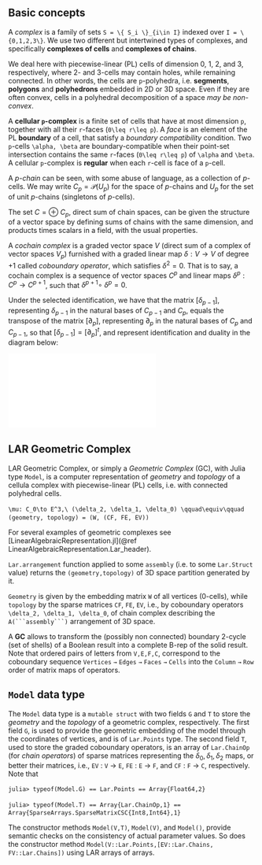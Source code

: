 ## Basic concepts

A *complex* is a family of sets ``S = \{ S_i \}_{i\in I}`` indexed over ``I = \{0,1,2,3\}``.
We use two different but intertwined types of complexes, and specifically **complexes of cells** and **complexes of chains**. 

We deal here with piecewise-linear (PL) cells of dimension 0, 1, 2, and 3, respectively, where 2- and 3-cells may contain holes, while remaining connected. In other words, the cells are ``p``-polyhedra, i.e. **segments**, **polygons** and **polyhedrons** embedded in 2D or 3D  space. Even if they are often convex, cells in a polyhedral decomposition of a space *may be non-convex*.

A **cellular ``p``-complex** is a finite set of cells that have at most dimension ``p``, together with all their ``r``-faces (``0\leq r\leq p``). A *face* is an element of the PL **boundary** of a cell, that satisfy a *boundary compatibility* condition. Two ``p``-cells ``\alpha, \beta`` are boundary-compatible when their point-set intersection contains the same ``r``-faces (``0\leq r\leq p``) of ``\alpha`` and ``\beta``. A cellular ``p``-complex is **regular** when each ``r``-cell is face of a ``p``-cell. 

A *$p$-chain* can be seen, with some abuse of language, as a collection of $p$-cells. We may write $C_p = \mathscr{P}(U_p)$ for the space of $p$-chains and $U_p$  for the set of unit $p$-chains (singletons of $p$-cells).

The set $C=\oplus\ C_p$, direct sum of chain spaces, can be given the structure of a vector space by defining sums of chains with the same dimension, and products times scalars in a field, with the usual properties.

A *cochain complex* is a graded vector space $V$ (direct sum of a complex of vector spaces $V_p$)  furnished with a graded linear map $\delta : V \to V$ of degree $+1$ 
called *coboundary operator*,  which satisfies $\delta^2 = 0$. That is to say, a cochain complex is a sequence of vector spaces $C^p$ and linear maps $\delta^p : C^p \to C^{p+1}$,
such that $\delta^{p+1} \circ\ \delta^{p} = 0$.

Under the selected identification, we have that the matrix $[\delta_{p-1}]$, representing $\delta_{p-1}$ in the natural bases of $C_{p-1}$ and $C_p$, equals the transpose of the matrix $[\partial_p]$, representing $\partial_p$ in the natural bases of $C_p$ and $C_{p-1}$, so that $[\delta_{p-1}] = [\partial_p]^t$, and represent identification and duality in the diagram below:

![chain complex](images/complex1.pdf)

## LAR Geometric Complex

LAR Geometric Complex, or simply a *Geometric Complex* (GC), with Julia type `Model`, is a computer representation of *geometry* and *topology* of a cellula complex with piecewise-linear (PL) cells, i.e. with connected polyhedral cells.

``\mu: C_0\to E^3,\ (\delta_2, \delta_1, \delta_0)
\qquad\equiv\qquad``
`(geometry, topology) = (W, (CF, FE, EV))`


For several examples of geometric complexes see [LinearAlgebraicRepresentation.jl](@ref LinearAlgebraicRepresentation.Lar_header).

`Lar.arrangement` function applied to some `assembly` (i.e. to some `Lar.Struct` value)
returns the `(geometry,topology)` of 3D space
partition generated by it.  

`Geometry` is given by
the embedding matrix `W` of all vertices (0-cells), while `topology`
 by the  sparse matrices `CF`, `FE`, `EV`,
i.e., by coboundary operators ``\delta_2, \delta_1, \delta_0``, of  chain complex describing the  ``A(```assembly```)`` arrangement of 3D space.
 
A **GC** allows to transform the (possibly non connected) boundary 2-cycle (set of shells) of a Boolean result into a complete B-rep of the solid result. Note that ordered pairs of letters from `V,E,F,C`, correspond to the coboundary sequence `Vertices` ``→`` `Edges` ``→`` `Faces` ``→`` `Cells` into the `Column` ``→`` `Row` order of matrix maps of operators.

## `Model` data type 

The `Model` data type is a `mutable struct` with two fields `G` and `T` to store the *geometry* and the *topology* of a geometric complex, respectively. The first field `G`, is used to provide the geometric embedding of the model through the coordinates of vertices, and is of `Lar.Points` type. The second field `T`, used to store the graded coboundary operators, is an array of `Lar.ChainOp` (for *chain operators*) of sparse matrices representing the $\delta_0, \delta_1, \delta_2$ maps, or better their matrices, i.e., `EV` : `V` $\to$ `E`, `FE` : `E` $\to$ `F`, and `CF` : `F` $\to$ `C`, respectively.
Note that 
```
julia> typeof(Model.G) == Lar.Points == Array{Float64,2} 

julia> typeof(Model.T) == Array{Lar.ChainOp,1} == Array{SparseArrays.SparseMatrixCSC{Int8,Int64},1}
```
The constructor methods `Model(V,T)`, `Model(V)`, and `Model()`, provide semantic checks on the consistency of actual parameter values. So does the constructor method `Model(V::Lar.Points,[EV::Lar.Chains, FV::Lar.Chains])` using LAR arrays of arrays.

